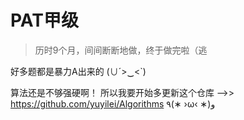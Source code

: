 # PAT甲级  

> 历时9个月，间间断断地做，终于做完啦（逃

好多题都是暴力A出来的 (∪´>‿<`)

算法还是不够强硬啊！ 所以我要开始多更新这个仓库 -->> https://github.com/yuyilei/Algorithms  ٩(∗ ›ω‹ ∗)و
